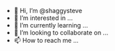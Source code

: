 - 👋 Hi, I’m @shaggysteve
- 👀 I’m interested in ...
- 🌱 I’m currently learning ...
- 💞️ I’m looking to collaborate on ...
- 📫 How to reach me ...

<!---
shaggysteve/shaggysteve is a ✨ special ✨ repository because its `README.md` (this file) appears on your GitHub profile.
You can click the Preview link to take a look at your changes.
--->
